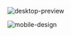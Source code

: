 ![desktop-preview](https://github.com/eldmar/Frontend-mentor/assets/14968180/5b797e2c-4fa6-442b-ba8f-d977ce1854b2)

![mobile-design](https://github.com/eldmar/Frontend-mentor/assets/14968180/4e6fa758-3cec-4ca6-bc1d-1a5de9069de3)
